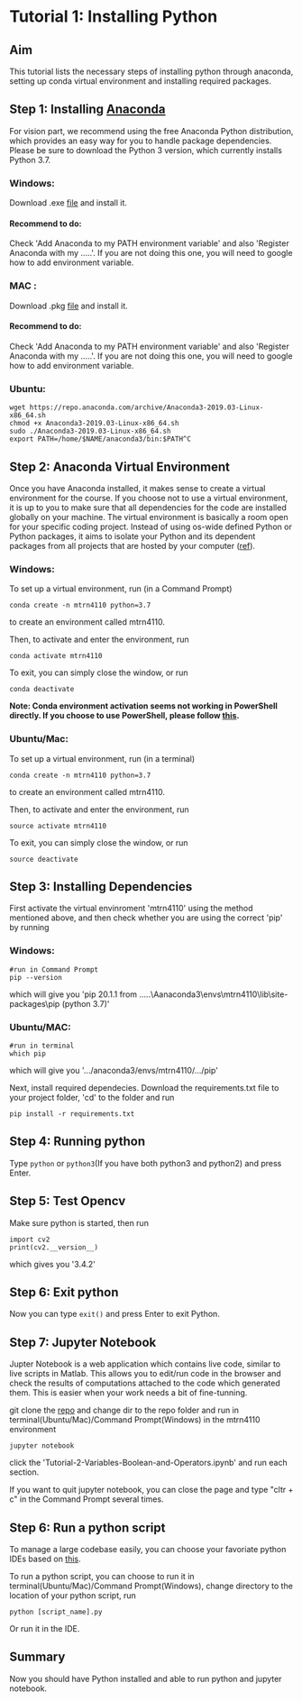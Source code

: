 # Tutorial 1: Installing Python

## Aim

This tutorial lists the necessary steps of installing python through anaconda, setting up conda virtual environment and installing required packages.

## Step 1: Installing [Anaconda](https://www.anaconda.com/distribution/#linux)
For vision part,  we recommend using the free Anaconda Python distribution, which provides an easy way for you to handle 
package dependencies. Please be sure to download the Python 3 version, which currently installs Python 3.7.

### Windows:

Download .exe [file](https://repo.anaconda.com/archive/Anaconda3-2019.03-Windows-x86_64.exe) and install it.

#### Recommend to do: 
Check 'Add Anaconda to my PATH environment variable' and also 'Register Anaconda with my .....'.
If you are not doing this one, you will need to google how to add environment variable.

### MAC :

Download .pkg [file](https://repo.anaconda.com/archive/Anaconda3-2019.03-MacOSX-x86_64.pkg) and install it.

#### Recommend to do: 
Check 'Add Anaconda to my PATH environment variable' and also 'Register Anaconda with my .....'.
If you are not doing this one, you will need to google how to add environment variable.

### Ubuntu:

```
wget https://repo.anaconda.com/archive/Anaconda3-2019.03-Linux-x86_64.sh
chmod +x Anaconda3-2019.03-Linux-x86_64.sh
sudo ./Anaconda3-2019.03-Linux-x86_64.sh
export PATH=/home/$NAME/anaconda3/bin:$PATH^C
```

## Step 2: Anaconda Virtual Environment
Once you have Anaconda installed, it makes sense to create a virtual environment for the course.
If you choose not to use a virtual environment, it is up to you to make sure that all dependencies 
for the code are installed globally on your machine. The virtual environment is basically a room open for your specific coding project. Instead of using os-wide defined Python or Python packages, it aims to isolate your Python and its dependent packages from all projects that are hosted by your computer ([ref](https://medium.com/@pinareceaktan/what-is-this-virtual-environments-in-python-and-why-anyone-ever-needs-them-7e3e682f9d2)).

### Windows:

To set up a virtual environment, run (in a Command Prompt)
```
conda create -n mtrn4110 python=3.7

```
to create an environment called mtrn4110.

Then, to activate and enter the environment, run
```
conda activate mtrn4110
```
To exit, you can simply close the window, or run

```
conda deactivate
```
**Note: Conda environment activation seems not working in PowerShell directly. If you choose to use PowerShell, please follow [this](https://github.com/conda/conda/issues/8428#issuecomment-474867193).**

### Ubuntu/Mac:

To set up a virtual environment, run (in a terminal)
```
conda create -n mtrn4110 python=3.7

```
to create an environment called mtrn4110.

Then, to activate and enter the environment, run
```
source activate mtrn4110
```
To exit, you can simply close the window, or run

```
source deactivate
```

## Step 3: Installing Dependencies
First activate the virtual envinroment 'mtrn4110' using the method mentioned above, and then check whether you are using the correct 'pip' by running

### Windows:
```
#run in Command Prompt
pip --version
```
which will give you 'pip 20.1.1 from .....\Aanaconda3\envs\mtrn4110\lib\site-packages\pip (python 3.7)'

### Ubuntu/MAC:
```
#run in terminal
which pip
```
which will give you '.../anaconda3/envs/mtrn4110/.../pip'

Next, install required dependecies. Download the requirements.txt file to your project folder, 'cd' to the folder and run

```
pip install -r requirements.txt
```
## Step 4: Running python

Type ```python``` or ``` python3 ```(If you have both python3 and python2) and press Enter. 

## Step 5: Test Opencv

Make sure python is started, then run
```
import cv2
print(cv2.__version__)
```
which gives you '3.4.2'

## Step 6: Exit python

Now you can type ```exit()``` and press Enter to exit Python.

## Step 7: Jupyter Notebook

Jupter Notebook is a web application which contains live code, similar to live scripts in Matlab. This allows you to edit/run code in the browser and check the results of computations attached to the code which generated them. This is easier when your work needs a bit of fine-tunning. 

git clone the [repo](https://github.com/drliaowu/MTRN4110_20T2_Python_Tutorials) and change dir to the repo folder and run in terminal(Ubuntu/Mac)/Command Prompt(Windows) in the mtrn4110 environment

```
jupyter notebook
```
click the 'Tutorial-2-Variables-Boolean-and-Operators.ipynb' and run each section.

If you want to quit jupyter notebook, you can close the page and type "cltr + c" in the Command Prompt several times.

## Step 6: Run a python script

To manage a large codebase easily, you can choose your favoriate python IDEs based on [this](https://www.guru99.com/python-ide-code-editor.html). 

To run a python script, you can choose to run it in terminal(Ubuntu/Mac)/Command Prompt(Windows), change directory to the location of your python script, run
```
python [script_name].py
```
Or run it in the IDE.

## Summary

Now you should have Python installed and able to run python and jupyter notebook.
